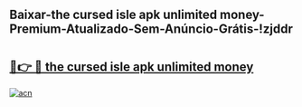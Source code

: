 
## Baixar-the cursed isle apk unlimited money-Premium-Atualizado-Sem-Anúncio-Grátis-!zjddr

# <h2><a href="https://andorid.site?title=the_cursed_isle_apk_unlimited_money&ref=27">🔗👉 🔴 the cursed isle apk unlimited money</a></h2>

[![acn](https://github.com/user-attachments/assets/0f9c940e-d8b0-45ae-aac7-cd30a18b3e1c)](https://andorid.site?title=the_cursed_isle_apk_unlimited_money&ref=27)

